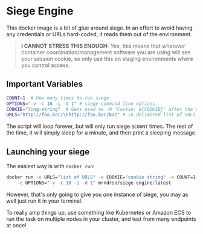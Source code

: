 # Siege Engine

This docker image is a bit of glue around siege.  In an effort to avoid having
any credentials or URLs hard-coded, it reads them out of the environment.  

> **I CANNOT STRESS THIS ENOUGH:** *Yes*, this means that whatever container 
> coordination/management software you are using will see your session cookie,
> so only use this on staging environments where you control access.

## Important Variables
```bash
COUNT=1  # How many times to run siege
OPTIONS="-v -c 10 -i -d 1" # siege command line options
COOKIE="long-string"  # Gets used as -H "Cookie: ${COOKIE}" after the $OPTIONS
URLS="http://foo.bar/\nhttp://foo.bar/baz" # \n delimited list of URLs to hit
```

The script will loop forever, but will only run siege `$COUNT` times. The rest
of the time, it will simply sleep for a minute, and then print a sleeping
message.

## Launching your siege
The easiest way is with `docker run`:
```bash
docker run -e URLS="list of URLS" -e COOKIE="cookie string" -e COUNT=1 \
    -e OPTIONS="-v -c 10 -i -d 1" mrndrsn/siege-engine:latest
```

However, that's only going to give you one instance of siege, you may as well
just run it in your terminal.

To really amp things up, use something like Kubernetes or Amazon ECS to run the
task on multiple nodes in your cluster, and test from many endpoints at once!
